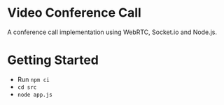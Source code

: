 # Video Conference Call
A conference call implementation using WebRTC, Socket.io and Node.js.

# Getting Started
- Run `npm ci`
- `cd src`
- `node app.js`
